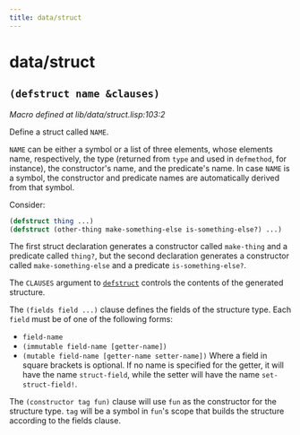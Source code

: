 ```yaml
---
title: data/struct
---
```

# data/struct
## `(defstruct name &clauses)`
*Macro defined at lib/data/struct.lisp:103:2*

Define a struct called `NAME`.

`NAME` can be either a symbol or a list of three elements, whose
elements name, respectively, the type (returned from `type` and
used in `defmethod`, for instance), the constructor's name, and
the predicate's name. In case `NAME` is a symbol, the constructor
and predicate names are automatically derived from that symbol.

Consider:
```cl
(defstruct thing ...)
(defstruct (other-thing make-something-else is-something-else?) ...)
```

The first struct declaration generates a constructor called
`make-thing` and a predicate called `thing?`, but the second
declaration generates a constructor called `make-something-else`
and a predicate `is-something-else?`.

The `CLAUSES` argument to [`defstruct`](lib.data.struct.md#defstruct-name-clauses) controls the contents of the
generated structure.

The `(fields field ...)` clause defines the fields of the structure
type. Each `field` must be of one of the following forms:
  - `field-name`
  - `(immutable field-name [getter-name])`
  - `(mutable field-name [getter-name setter-name])`
Where a field in square brackets is optional. If no name is
specified for the getter, it will have the name `struct-field`,
while the setter will have the name `set-struct-field!`.

The `(constructor tag fun)` clause will use `fun` as the constructor
for the structure type. `tag` will be a symbol in `fun`'s scope that
builds the structure according to the fields clause.

